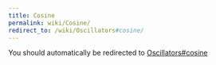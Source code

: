 ```yaml
---
title: Cosine
permalink: wiki/Cosine/
redirect_to: /wiki/Oscillators#cosine/
---
```


You should automatically be redirected to [Oscillators#cosine](/wiki/Oscillators#cosine/)
